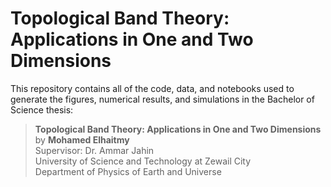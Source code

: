 # Topological Band Theory: Applications in One and Two Dimensions

This repository contains all of the code, data, and notebooks used to generate the figures, numerical results, and simulations in the Bachelor of Science thesis:

> **Topological Band Theory: Applications in One and Two Dimensions**  
> by **Mohamed Elhaitmy**  
> Supervisor: Dr. Ammar Jahin  
> University of Science and Technology at Zewail City  
> Department of Physics of Earth and Universe
